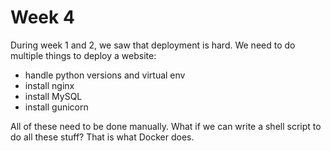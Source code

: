 # Week 4

During week 1 and 2, we saw that deployment is hard. We need to do multiple things to deploy a website:

- handle python versions and virtual env
- install nginx
- install MySQL
- install gunicorn

All of these need to be done manually. What if we can write a shell script to do all these stuff? That is what Docker does.
